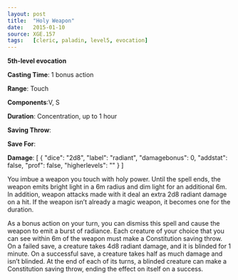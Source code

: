 ```yaml
---
layout: post
title:  "Holy Weapon"
date:   2015-01-10
source: XGE.157
tags:   [cleric, paladin, level5, evocation]
---
```


**5th-level evocation**

**Casting Time**: 1 bonus action

**Range**: Touch

**Components**:V, S

**Duration**: Concentration, up to 1 hour

**Saving Throw**:

**Save For**:

**Damage**: [ { "dice": "2d8", "label": "radiant", "damagebonus": 0, "addstat": false, "prof": false, "higherlevels": "" } ]

You imbue a weapon you touch with holy power. Until the spell ends, the weapon emits bright light in a 6m radius and dim light for an additional 6m. In addition, weapon attacks made with it deal an extra 2d8 radiant damage on a hit. If the weapon isn’t already a magic weapon, it becomes one for the duration.

As a bonus action on your turn, you can dismiss this spell and cause the weapon to emit a burst of radiance. Each creature of your choice that you can see within 6m of the weapon must make a Constitution saving throw. On a failed save, a creature takes 4d8 radiant damage, and it is blinded for 1 minute. On a successful save, a creature takes half as much damage and isn’t blinded. At the end of each of its turns, a blinded creature can make a Constitution saving throw, ending the effect on itself on a success.